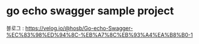 # go echo swagger sample project
블로그 : https://velog.io/@hosb/Go-echo-Swagger-%EC%83%98%ED%94%8C-%EB%A7%8C%EB%93%A4%EA%B8%B0-1